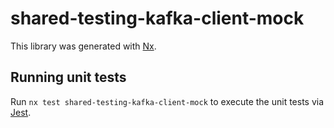 # shared-testing-kafka-client-mock

This library was generated with [Nx](https://nx.dev).

## Running unit tests

Run `nx test shared-testing-kafka-client-mock` to execute the unit tests via [Jest](https://jestjs.io).
